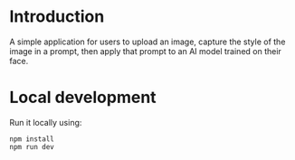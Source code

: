 # Introduction

A simple application for users to upload an image, capture the style of the image in a prompt, then apply that prompt to an AI model trained on their face.

# Local development

Run it locally using: 
```
npm install
npm run dev
```

